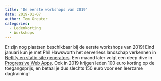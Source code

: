 ```yaml
---
title: 'De eerste workshops van 2019'
date: 2019-01-07
author: Tom Greuter
categories:
  - Ledenkorting
  - Workshops
---
```


Er zijn nog plaatsen beschikbaar bij de eerste workshops van 2019! Eind januari kun je met Phil Hawsworth het serverless landschap verkennen in [Netlify en static site generators](/workshops/workshop-netlify-static-site-generators). Een maand later volgt een deep dive in [Progressive Web Apps](/workshops/progressive-web-apps). Ook in 2019 krijgen leden 100 euro korting op de toegangsprijs, en betaal je dus slechts 150 euro voor een leerzame dagtraining!
